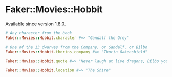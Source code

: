 # Faker::Movies::Hobbit

Available since version 1.8.0.

```ruby
# Any character from the book
Faker::Movies::Hobbit.character #=> "Gandalf the Grey"

# One of the 13 dwarves from the Company, or Gandalf, or Bilbo
Faker::Movies::Hobbit.thorins_company #=> "Thorin Oakenshield"

Faker::Movies::Hobbit.quote #=> "Never laugh at live dragons, Bilbo you fool!"

Faker::Movies::Hobbit.location #=> "The Shire"
```
